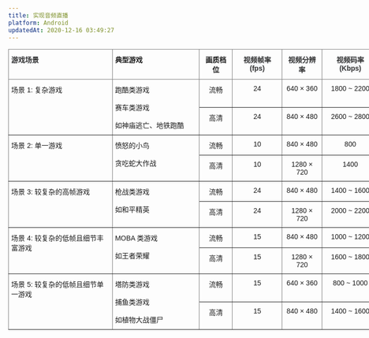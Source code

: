 ```yaml
---
title: 实现音频直播
platform: Android
updatedAt: 2020-12-16 03:49:27
---
```


<style type="text/css">
.tg  {border-collapse:collapse;border-spacing:0;}
.tg td{border-color:black;border-style:solid;border-width:1px;font-family:Arial, sans-serif;font-size:14px;
  overflow:hidden;padding:10px 5px;word-break:normal;}
.tg th{border-color:black;border-style:solid;border-width:1px;font-family:Arial, sans-serif;font-size:14px;
  font-weight:normal;overflow:hidden;padding:10px 5px;word-break:normal;}
.tg .tg-c3ow{border-color:inherit;text-align:center;vertical-align:top}
.tg .tg-fymr{border-color:inherit;font-weight:bold;text-align:left;vertical-align:top}
.tg .tg-7btt{border-color:inherit;font-weight:bold;text-align:center;vertical-align:top}
.tg .tg-0pky{border-color:inherit;text-align:left;vertical-align:top}
</style>
<table class="tg" style="undefined;table-layout: fixed; width: 752px">
<colgroup>
<col style="width: 211px">
<col style="width: 177px">
<col style="width: 67px">
<col style="width: 101px">
<col style="width: 81px">
<col style="width: 115px">
</colgroup>
<thead>
  <tr>
    <th class="tg-fymr"><span style="font-weight:bold;color:#333;background-color:#F4F5F7">游戏场景</span></th>
    <th class="tg-fymr">典型游戏</th>
    <th class="tg-7btt">画质档位</th>
    <th class="tg-7btt"><span style="font-weight:bold;color:#333;background-color:#F4F5F7">视频帧率 (fps)</span></th>
    <th class="tg-7btt"><span style="font-weight:bold;color:#333;background-color:#F4F5F7">视频分辨率</span></th>
    <th class="tg-7btt"><span style="font-weight:bold;color:#333;background-color:#F4F5F7">视频码率 (Kbps)</span></th>
  </tr>
</thead>
<tbody>
  <tr>
    <td class="tg-0pky" rowspan="2">场景 1: 复杂游戏<br></td>
    <td class="tg-0pky" rowspan="2">跑酷类游戏<br><br><span style="font-weight:normal;font-style:normal;text-decoration:none">赛车类游戏</span><br><br>如神庙逃亡、地铁跑酷<br></td>
    <td class="tg-c3ow">流畅</td>
    <td class="tg-c3ow">24</td>
    <td class="tg-c3ow">640 × 360</td>
    <td class="tg-c3ow">1800 ~ 2200</td>
  </tr>
  <tr>
    <td class="tg-c3ow">高清</td>
    <td class="tg-c3ow">24</td>
    <td class="tg-c3ow">840 × 480</td>
    <td class="tg-c3ow">2600 ~ 2800</td>
  </tr>
  <tr>
    <td class="tg-0pky" rowspan="2">场景 2: 单一游戏<br></td>
    <td class="tg-0pky" rowspan="2">愤怒的小鸟<br><br>贪吃蛇大作战</td>
    <td class="tg-c3ow">流畅</td>
    <td class="tg-c3ow">10</td>
    <td class="tg-c3ow">840 × 480</td>
    <td class="tg-c3ow">800</td>
  </tr>
  <tr>
    <td class="tg-c3ow">高清</td>
    <td class="tg-c3ow">10</td>
    <td class="tg-c3ow">1280 × 720</td>
    <td class="tg-c3ow">1400</td>
  </tr>
  <tr>
    <td class="tg-0pky" rowspan="2">场景 3: 较复杂的高帧游戏<br></td>
    <td class="tg-0pky" rowspan="2">枪战类游戏<br><br>如和平精英</td>
    <td class="tg-c3ow">流畅<br></td>
    <td class="tg-c3ow">24<br></td>
    <td class="tg-c3ow">840 × 480<br></td>
    <td class="tg-c3ow">1400 ~ 1600<br></td>
  </tr>
  <tr>
    <td class="tg-c3ow">高清<br></td>
    <td class="tg-c3ow">24<br></td>
    <td class="tg-c3ow">1280 × 720<br></td>
    <td class="tg-c3ow">2000 ~ 2200<br></td>
  </tr>
  <tr>
    <td class="tg-0pky" rowspan="2">场景 4: 较复杂的低帧且细节丰富游戏<br></td>
    <td class="tg-0pky" rowspan="2">MOBA 类游戏<br><br>如王者荣耀</td>
    <td class="tg-c3ow">流畅<br></td>
    <td class="tg-c3ow">15<br></td>
    <td class="tg-c3ow">840 × 480<br></td>
    <td class="tg-c3ow">1000 ~ 1200<br></td>
  </tr>
  <tr>
    <td class="tg-c3ow">高清<br></td>
    <td class="tg-c3ow">15<br></td>
    <td class="tg-c3ow">1280 × 720<br></td>
    <td class="tg-c3ow">1600 ~ 1800<br></td>
  </tr>
  <tr>
    <td class="tg-0pky" rowspan="2">场景 5: 较复杂的低帧且细节单一游戏<br></td>
    <td class="tg-0pky" rowspan="2">塔防类游戏<br><br>捕鱼类游戏<br><br><span style="font-weight:normal;font-style:normal;text-decoration:none">如植物大战僵尸</span><br></td>
    <td class="tg-c3ow">流畅<br></td>
    <td class="tg-c3ow">15</td>
    <td class="tg-c3ow">640 × 360<br></td>
    <td class="tg-c3ow">800 ~ 1000<br></td>
  </tr>
  <tr>
    <td class="tg-c3ow">高清<br></td>
    <td class="tg-c3ow">15</td>
    <td class="tg-c3ow">840 × 480<br></td>
    <td class="tg-c3ow">1400 ~ 1600<br></td>
  </tr>
</tbody>
</table>
